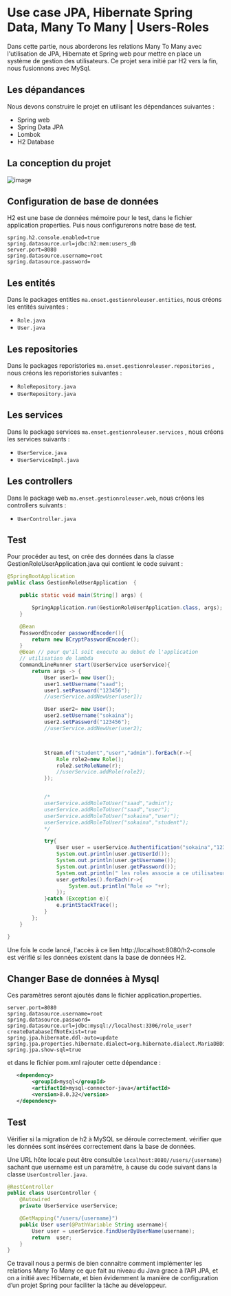 # Use case JPA, Hibernate Spring Data, Many To Many | Users-Roles

Dans cette partie, nous aborderons les relations Many To Many avec l'utilisation de JPA, Hibernate et Spring web pour mettre en place un système de gestion des utilisateurs. Ce projet sera initié par H2 vers la fin, nous fusionnons avec MySql.

## Les dépandances 

Nous devons construire le projet en utilisant les dépendances suivantes :

  - Spring web
  - Spring Data JPA
  - Lombok
  - H2 Database

## La conception du projet

![image](https://user-images.githubusercontent.com/48890714/230082393-48d4f6c5-6dbf-4adc-8d3c-ddc784623d30.png)

## Configuration de base de données

H2 est une base de données mémoire pour le test, dans le fichier application properties. Puis nous configurerons notre base de test.

``` properties
spring.h2.console.enabled=true
spring.datasource.url=jdbc:h2:mem:users_db
server.port=8080
spring.datasource.username=root
spring.datasource.password=
```

## Les entités

Dans le packages entities ```ma.enset.gestionroleuser.entities```, nous créons les entités suivantes :

- ```Role.java```
- ```User.java```

## Les repositories

Dans le packages reporistories ```ma.enset.gestionroleuser.repositories``` , nous créons les reporistories suivantes :

- ```RoleRepository.java```
- ```UserRepository.java```

## Les services

Dans le package services ```ma.enset.gestionroleuser.services``` , nous créons les services suivants :

- ```UserService.java```
- ```UserServiceImpl.java```

## Les controllers 

Dans le package web ```ma.enset.gestionroleuser.web```, nous créons les controllers suivants :

- ```UserController.java```

## Test 

Pour procéder au test, on crée des données dans la classe GestionRoleUserApplication.java qui contient le code suivant :

``` java
@SpringBootApplication
public class GestionRoleUserApplication  {

    public static void main(String[] args) {

        SpringApplication.run(GestionRoleUserApplication.class, args);
    }

    @Bean
    PasswordEncoder passwordEncoder(){
        return new BCryptPasswordEncoder();
    }
    @Bean // pour qu'il soit execute au debut de l'application
    // utilisation de lambda
    CommandLineRunner start(UserService userService){
        return args -> {
            User user1= new User();
            user1.setUsername("saad");
            user1.setPassword("123456");
            //userService.addNewUser(user1);

            User user2= new User();
            user2.setUsername("sokaina");
            user2.setPassword("123456");
            //userService.addNewUser(user2);



            Stream.of("student","user","admin").forEach(r->{
                Role role2=new Role();
                role2.setRoleName(r);
                //userService.addRole(role2);
            });


            /*
            userService.addRoleToUser("saad","admin");
            userService.addRoleToUser("saad","user");
            userService.addRoleToUser("sokaina","user");
            userService.addRoleToUser("sokaina","student");
            */

            try{
                User user = userService.Authentification("sokaina","123456");
                System.out.println(user.getUserId());
                System.out.println(user.getUsername());
                System.out.println(user.getPassword());
                System.out.println(" les roles associe a ce utilisateur");
                user.getRoles().forEach(r->{
                    System.out.println("Role => "+r);
                });
            }catch (Exception e){
                e.printStackTrace();
            }
        };
    }

}
```

Une fois le code lancé, l'accès à ce lien http://localhost:8080/h2-console est vérifié si les données existent dans la base de données H2.

## Changer Base de données à Mysql
Ces paramètres seront ajoutés dans le fichier application.properties.

``` properties
server.port=8080
spring.datasource.username=root
spring.datasource.password=
spring.datasource.url=jdbc:mysql://localhost:3306/role_user?createDatabaseIfNotExist=true
spring.jpa.hibernate.ddl-auto=update
spring.jpa.properties.hibernate.dialect=org.hibernate.dialect.MariaDBDialect
spring.jpa.show-sql=true
```
et dans le fichier pom.xml rajouter cette dépendance :

``` xml
   <dependency>
        <groupId>mysql</groupId>
        <artifactId>mysql-connector-java</artifactId>
        <version>8.0.32</version>
   </dependency>
```

## Test

Vérifier si la migration de h2 à MySQL se déroule correctement. vérifier que les données sont insérées correctement dans la base de données.

Une URL hôte locale peut être consultée ```localhost:8080//users/{username}``` sachant que username est un paramètre, à cause du code suivant dans la classe ```UserController.java```.

``` java
@RestController
public class UserController {
    @Autowired
    private UserService userService;

    @GetMapping("/users/{username}")
    public User user(@PathVariable String username){
        User user = userService.findUserByUserName(username);
        return  user;
    }
}
```
Ce travail nous a permis de bien connaitre comment implémenter les relations Many To Many ce que fait au niveau du Java grace à l’API JPA, et on a initié avec Hibernate, et bien évidemment la manière de configuration d’un projet Spring pour faciliter la tâche au développeur.
